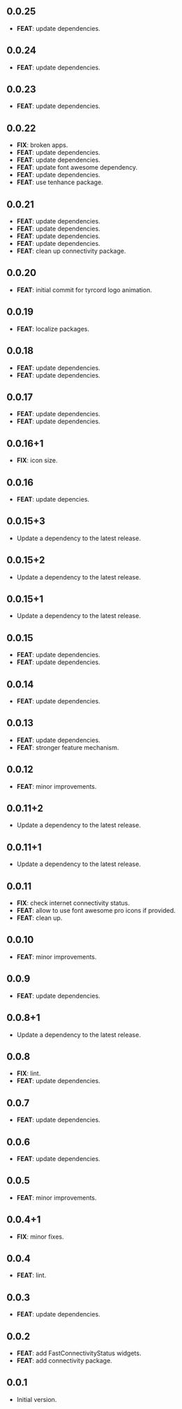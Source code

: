 ## 0.0.25

 - **FEAT**: update dependencies.

## 0.0.24

 - **FEAT**: update dependencies.

## 0.0.23

 - **FEAT**: update dependencies.

## 0.0.22

 - **FIX**: broken apps.
 - **FEAT**: update dependencies.
 - **FEAT**: update dependencies.
 - **FEAT**: update font awesome dependency.
 - **FEAT**: update dependencies.
 - **FEAT**: use tenhance package.

## 0.0.21

 - **FEAT**: update dependencies.
 - **FEAT**: update dependencies.
 - **FEAT**: update dependencies.
 - **FEAT**: update dependencies.
 - **FEAT**: clean up connectivity package.

## 0.0.20

 - **FEAT**: initial commit for tyrcord logo animation.

## 0.0.19

 - **FEAT**: localize packages.

## 0.0.18

 - **FEAT**: update dependencies.
 - **FEAT**: update dependencies.

## 0.0.17

 - **FEAT**: update dependencies.
 - **FEAT**: update dependencies.

## 0.0.16+1

 - **FIX**: icon size.

## 0.0.16

 - **FEAT**: update depencies.

## 0.0.15+3

 - Update a dependency to the latest release.

## 0.0.15+2

 - Update a dependency to the latest release.

## 0.0.15+1

 - Update a dependency to the latest release.

## 0.0.15

 - **FEAT**: update dependencies.
 - **FEAT**: update dependencies.

## 0.0.14

 - **FEAT**: update dependencies.

## 0.0.13

 - **FEAT**: update dependencies.
 - **FEAT**: stronger feature mechanism.

## 0.0.12

 - **FEAT**: minor improvements.

## 0.0.11+2

 - Update a dependency to the latest release.

## 0.0.11+1

 - Update a dependency to the latest release.

## 0.0.11

 - **FIX**: check internet connectivity status.
 - **FEAT**: allow to use font awesome pro icons if provided.
 - **FEAT**: clean up.

## 0.0.10

 - **FEAT**: minor improvements.

## 0.0.9

 - **FEAT**: update dependencies.

## 0.0.8+1

 - Update a dependency to the latest release.

## 0.0.8

 - **FIX**: lint.
 - **FEAT**: update dependencies.

## 0.0.7

 - **FEAT**: update dependencies.

## 0.0.6

 - **FEAT**: update dependencies.

## 0.0.5

 - **FEAT**: minor improvements.

## 0.0.4+1

 - **FIX**: minor fixes.

## 0.0.4

 - **FEAT**: lint.

## 0.0.3

 - **FEAT**: update dependencies.

## 0.0.2

 - **FEAT**: add FastConnectivityStatus widgets.
 - **FEAT**: add connectivity package.

## 0.0.1

- Initial version.
